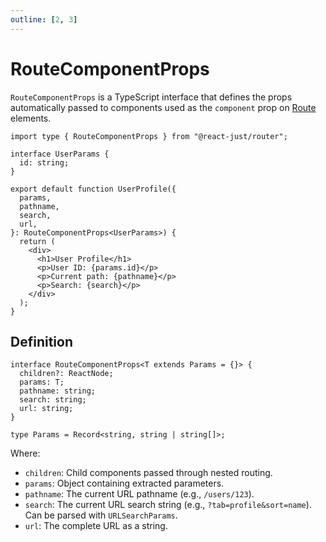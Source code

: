 ```yaml
---
outline: [2, 3]
---
```


# RouteComponentProps

`RouteComponentProps` is a TypeScript interface that defines the props automatically passed to components used as the `component` prop on [Route](/reference/router/route) elements.

```tsx
import type { RouteComponentProps } from "@react-just/router";

interface UserParams {
  id: string;
}

export default function UserProfile({
  params,
  pathname,
  search,
  url,
}: RouteComponentProps<UserParams>) {
  return (
    <div>
      <h1>User Profile</h1>
      <p>User ID: {params.id}</p>
      <p>Current path: {pathname}</p>
      <p>Search: {search}</p>
    </div>
  );
}
```

## Definition

```tsx
interface RouteComponentProps<T extends Params = {}> {
  children?: ReactNode;
  params: T;
  pathname: string;
  search: string;
  url: string;
}

type Params = Record<string, string | string[]>;
```

Where:

- `children`: Child components passed through nested routing.
- `params`: Object containing extracted parameters.
- `pathname`: The current URL pathname (e.g., `/users/123`).
- `search`: The current URL search string (e.g., `?tab=profile&sort=name`). Can be parsed with `URLSearchParams`.
- `url`: The complete URL as a string.
